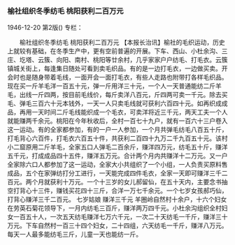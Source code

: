 ### 榆社组织冬季纺毛  桃阳获利二百万元

1946-12-20
第2版()
专栏：

　　榆社组织冬季纺毛  桃阳获利二百万元
    【本报长治讯】榆社的毛织运动，历史上就较有基础，在冬季生产中，更有空前普遍的开展。下车、西山、小杜余沟、三庄、圪塔、云簇、向阳、南村、桃阳等廿余村，几乎家家户户纺毛、打毛衣。云簇镇城关街上，每逢集日随处可看到卖毛织品。有的是一边打毛衣，一边做买卖。开会时也是随身带着毛线，一面开会一面打毛衣，有些人走路也附带打各样毛织品。现在买一斤羊毛洋一百五十元，弹一斤用洋三十元，一个人一天普通能纺二斤羊毛，出线一斤四两，按目前毛线价，每斤卖洋八百元，斤四两可卖一千元。除去买毛、弹毛三百六十元本钱外，一天一人只卖毛线就可获利六百四十元。如再织成成品，再用一天时间二斤毛线能织成一个毛衣，可卖洋将近三千元，两天工夫一个人就能赚两千余元。桃阳在今年秋收后，全村一百七十九户，就有一百六十三户卷入这一运动。有的全家都参加，有的一户一人参加，一个月共弹毛纺毛八百五十斤，打毛背心六百件，打毛衣六百五十件，共获利二百四十九万二千九百五十元。该村小二窟原用二斤羊毛，全家五口人弹毛二百余斤，赚洋四万元，纺毛五十斤，赚洋五千元，打成成品四十五件，赚洋五万元。合计两个月内共赚洋十二万元。又一户全家除六口人都参加了这一运动，全家大小共组织了一个小组，一人负责买原料售成品，五个在家弹纺打分工进行，一天能完成四件毛衣，全家一天即可赚洋三千二百元。两个月就获利十万元。一个十三岁的女儿郝留仙，在五十天内，主要念书抽空打背心十三件，赚钱买花四十三斤，合洋一万七千余元。一个七岁女孩郝巧仙，打背心赚洋三千二百元。
            七岁姑娘  赚洋三千元
    羊圈岭自然村十余户，十六个妇女在劳英石菊花领导下，一月内纺毛三百斤，赚洋两万四千元。小杜余沟组织全村妇女一百五十人，一次五天纺毛赚洋七万六千元，一次二十天纺毛一千斤，赚洋三十万元。下车自然村一百三十四个妇女，二十四组，六天纺毛一千斤，赚洋八万元。每天一人最多能纺毛三斤，儿童一天也能纺一斤。
